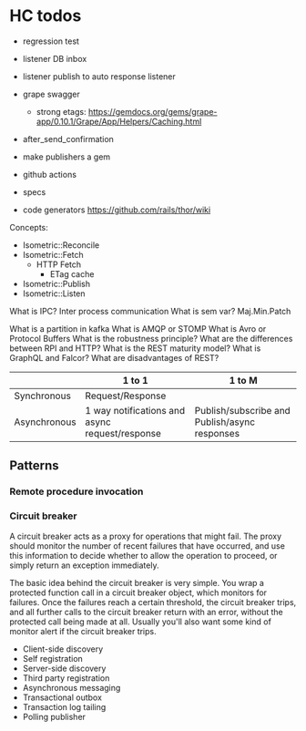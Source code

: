 # HC todos
* regression test
* listener DB inbox
* listener publish to auto response listener
* grape swagger
  * strong etags: https://gemdocs.org/gems/grape-app/0.10.1/Grape/App/Helpers/Caching.html

* after_send_confirmation
* make publishers a gem
* github actions
* specs
* code generators https://github.com/rails/thor/wiki 

Concepts:
* Isometric::Reconcile
* Isometric::Fetch
  * HTTP Fetch
    * ETag cache
* Isometric::Publish
* Isometric::Listen

What is IPC? Inter process communication
What is sem var? Maj.Min.Patch

What is a partition in kafka
What is AMQP or STOMP
What is Avro or Protocol Buffers
What is the robustness principle?
What are the differences between RPI and HTTP?
What is the REST maturity model?
What is GraphQL and Falcor?
What are disadvantages of REST?

|              | 1 to 1                                         | 1 to M                                        |
|--------------|------------------------------------------------|-----------------------------------------------|
| Synchronous  | Request/Response                               |                                               |
| Asynchronous | 1 way notifications and async request/response | Publish/subscribe and Publish/async responses |


## Patterns

### Remote procedure invocation

### Circuit breaker
A circuit breaker acts as a proxy for operations that might fail. The proxy should monitor the number of recent failures that
have occurred, and use this information to decide whether to allow the operation to proceed, or simply return an exception immediately.

The basic idea behind the circuit breaker is very simple. You wrap a protected function call in a circuit breaker object, 
which monitors for failures. Once the failures reach a certain threshold, the circuit breaker trips, 
and all further calls to the circuit breaker return with an error, without the protected call being made at all. 
Usually you'll also want some kind of monitor alert if the circuit breaker trips.

* Client-side discovery
* Self registration
* Server-side discovery
* Third party registration
* Asynchronous messaging
* Transactional outbox
* Transaction log tailing
* Polling publisher
